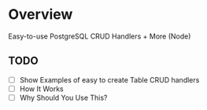 # Overview

Easy-to-use PostgreSQL CRUD Handlers + More (Node)

## TODO

- [ ] Show Examples of easy to create Table CRUD handlers
- [ ] How It Works
- [ ] Why Should You Use This?
